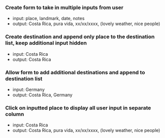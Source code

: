 ### Create form to take in multiple inputs from user
* input: place, landmark, date, notes
* output: Costa Rica, pura vida, xx/xx/xxxx, (lovely weather, nice people)

### Create destination and append only place to the destination list, keep additional input hidden
* input: Costa Rica
* output: Costa Rica

### Allow form to add additional destinations and append to destination list
* input: Germany
* output: Costa Rica, Germany

### Click on inputted place to display all user input in separate column
* input: Costa Rica
* output: Costa Rica, pura vida, xx/xx/xxxx, (lovely weather, nice people)

